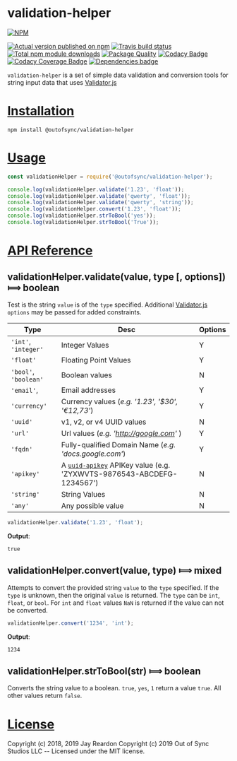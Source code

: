 # validation-helper

[![NPM](https://nodei.co/npm/@outofsync/validation-helper.png?downloads=true)](https://nodei.co/npm/@outofsync/validation-helper/)

[![Actual version published on npm](http://img.shields.io/npm/v/@outofsync/validation-helper.svg)](https://www.npmjs.org/package/@outofsync/validation-helper)
[![Travis build status](https://travis-ci.org/OutOfSyncStudios/validation-helper.svg)](https://www.npmjs.org/package/@outofsync/validation-helper)
[![Total npm module downloads](http://img.shields.io/npm/dt/@outofsync/validation-helper.svg)](https://www.npmjs.org/package/@outofsync/validation-helper)
[![Package Quality](http://npm.packagequality.com/badge/@outofsync/validation-helper.png)](http://packagequality.com/#?package=@outofsync/validation-helper)
[![Codacy Badge](https://api.codacy.com/project/badge/Grade/a6899212e1c746f09de8088a59ae6cfc)](https://www.codacy.com/app/OutOfSyncStudios/validation-helper?utm_source=github.com&amp;utm_medium=referral&amp;utm_content=OutOfSyncStudios/validation-helper&amp;utm_campaign=Badge_Grade)
[![Codacy Coverage Badge](https://api.codacy.com/project/badge/Coverage/a6899212e1c746f09de8088a59ae6cfc)](https://www.codacy.com/app/OutOfSyncStudios/validation-helper?utm_source=github.com&utm_medium=referral&utm_content=OutOfSyncStudios/validation-helper&utm_campaign=Badge_Coverage)
[![Dependencies badge](https://david-dm.org/OutOfSyncStudios/validation-helper/status.svg)](https://david-dm.org/OutOfSyncStudios/validation-helper?view=list)


`validation-helper` is a set of simple data validation and conversion tools for string input data that uses [Validator.js](https://www.npmjs.com/package/validator)

# [Installation](#installation)
<a name="installation"></a>

```shell
npm install @outofsync/validation-helper
```

# [Usage](#usage)
<a name="usage"></a>

```js
const validationHelper = require('@outofsync/validation-helper');

console.log(validationHelper.validate('1.23', 'float'));
console.log(validationHelper.validate('qwerty', 'float'));
console.log(validationHelper.validate('qwerty', 'string'));
console.log(validationHelper.convert('1.23', 'float'));
console.log(validationHelper.strToBool('yes'));
console.log(validationHelper.strToBool('True'));
```

# [API Reference](#api)
<a name="api"></a>

## validationHelper.validate(value, type [, options]) &#x27fe; boolean
Test is the string `value` is of the `type` specified. Additional [Validator.js](https://www.npmjs.com/package/validator) `options` may be passed for added constraints.

| Type | Desc | Options |
| ---- | ---- | ------- |
| `'int'`, `'integer'` |  Integer Values | Y |
| `'float'` | Floating Point Values | Y |
| `'bool'`, `'boolean'` | Boolean values | N |
| `'email'`, | Email addresses | Y |
| `'currency'` | Currency values (*e.g. '1.23', '$30', '€12,73'*) | Y |
| `'uuid'` | v1, v2, or v4 UUID values | N |
| `'url'` | Url values (*e.g. 'http://google.com'* ) | Y |
| `'fqdn'` | Fully-qualified Domain Name (*e.g. 'docs.google.com'*) | Y |
| `'apikey'` | A [`uuid-apikey`](https://www.npmjs.com/package/uuid-apikey) APIKey value  (e.g. 'ZYXWVTS-9876543-ABCDEFG-1234567') | N |
| `'string'` | String Values | N |
| `'any'` | Any possible value | N |

```js
validationHelper.validate('1.23', 'float');
```

**Output**:
```
true
```

## validationHelper.convert(value, type) &#x27fe; mixed
Attempts to convert the provided string `value` to the `type` specified. If the `type` is unknown, then the original `value` is returned.  The `type` can be `int`, `float`, or `bool`. For `int` and `float` values `NaN` is returned if the value can not be converted.

```js
validationHelper.convert('1234', 'int');
```

**Output**:
```
1234
```

## validationHelper.strToBool(str) &#x27fe; boolean
Converts the string value to a boolean. `true`, `yes`, `1` return a value `true`. All other values return `false`.

# [License](#license)
<a name="license"></a>

Copyright (c) 2018, 2019 Jay Reardon
Copyright (c) 2019 Out of Sync Studios LLC -- Licensed under the MIT license.
